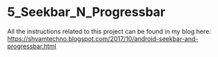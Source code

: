 # 5_Seekbar_N_Progressbar

All the instructions related to this project can be found in my blog here:
https://shyamtechno.blogspot.com/2017/10/android-seekbar-and-progressbar.html